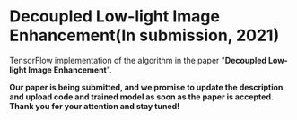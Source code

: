 # Decoupled Low-light Image Enhancement(In submission, 2021)
TensorFlow implementation of the algorithm in the paper "**Decoupled Low-light Image Enhancement**".

**Our paper is being submitted, and we promise to update the description and upload code and trained model as soon as the paper is accepted. Thank you for your attention and stay tuned!**

